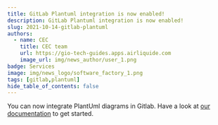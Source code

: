 ```yaml
---
title: GitLab Plantuml integration is now enabled!
description: GitLab Plantuml integration is now enabled!
slug: 2021-10-14-gitlab-plantuml
authors:
  - name: CEC
    title: CEC team
    url: https://gio-tech-guides.apps.airliquide.com
    image_url: img/news_author/user_1.png
badge: Services
image: img/news_logo/software_factory_1.png
tags: [gitlab,plantuml]
hide_table_of_contents: false
---
```


You can now integrate PlantUml diagrams in Gitlab. Have a look at [our documentation](https://tech-guides.apps.airliquide.com/docs/cs/sf/gitlab/plantuml/) to get started.
